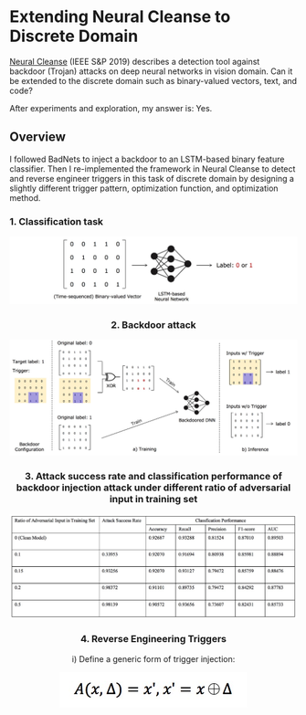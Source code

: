 # Extending Neural Cleanse to Discrete Domain

[Neural Cleanse](http://people.cs.uchicago.edu/~ravenben/publications/pdf/backdoor-sp19.pdf) (IEEE S&P 2019) describes a detection tool against backdoor (Trojan) attacks on deep neural networks in vision domain. Can it be extended to the discrete domain such as binary-valued vectors, text, and code?

After experiments and exploration, my answer is: Yes.

## Overview

I followed BadNets to inject a backdoor to an LSTM-based binary feature classifier. Then I re-implemented the framework in Neural Cleanse to detect and reverse engineer triggers in this task of discrete domain by designing a slightly different trigger pattern, optimization function, and optimization method.


### 1. Classification task

<div style="text-align:center"><img src='./pic/classifier.jpg'>

### 2. Backdoor attack
<div style="text-align:center"><img src='./pic/backdoor_attack.jpg'>

### 3. Attack success rate and classification performance of backdoor injection attack under different ratio of adversarial input in training set
<div style="text-align:center"><img src='./pic/attack_perf.jpg'>

### 4. Reverse Engineering Triggers

i) Define a generic form of trigger injection:
<div style="text-align:center"><img src='./pic/formular1.jpg'>

